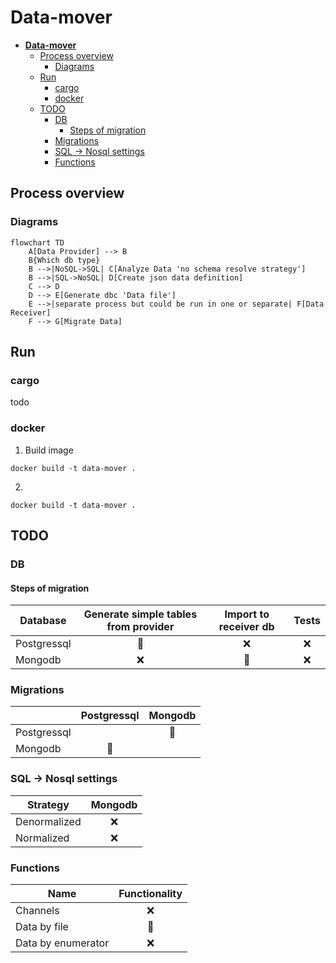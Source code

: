 # **Data-mover**

- [**Data-mover**](#data-mover)
  - [Process overview](#process-overview)
    - [Diagrams](#diagrams)
  - [Run](#run)
    - [cargo](#cargo)
    - [docker](#docker)
  - [TODO](#todo)
    - [DB](#db)
      - [Steps of migration](#steps-of-migration)
    - [Migrations](#migrations)
    - [SQL -\> Nosql settings](#sql---nosql-settings)
    - [Functions](#functions)


## Process overview

### Diagrams

```Mermaid
flowchart TD
    A[Data Provider] --> B
    B{Which db type}
    B -->|NoSQL->SQL| C[Analyze Data 'no schema resolve strategy']
    B -->|SQL->NoSQL| D[Create json data definition]
    C --> D
    D --> E[Generate dbc 'Data file']
    E -->|separate process but could be run in one or separate| F[Data Receiver]
    F --> G[Migrate Data]
```

## Run

### cargo
todo

### docker
1. Build image
```
docker build -t data-mover .
```

2.
```
docker build -t data-mover .
```

## TODO

### DB

#### Steps of migration

| Database    | Generate simple tables from provider | Import to receiver db | Tests |
| ----------- | :----------------------------------: | :-------------------: | :---: |
| Postgressql |            :construction:            |          :x:          |  :x:  |
| Mongodb     |                 :x:                  |    :construction:     |  :x:  |

### Migrations

|             |  Postgressql   |    Mongodb     |
| ----------- | :------------: | :------------: |
| Postgressql |                | :construction: |
| Mongodb     | :construction: |                |


### SQL -> Nosql settings

| Strategy     | Mongodb |
| ------------ | :-----: |
| Denormalized |   :x:   |
| Normalized   |   :x:   |

### Functions

| Name               | Functionality  |
| ------------------ | :------------: |
| Channels           |      :x:       |
| Data by file       | :construction: |
| Data by enumerator |      :x:       |